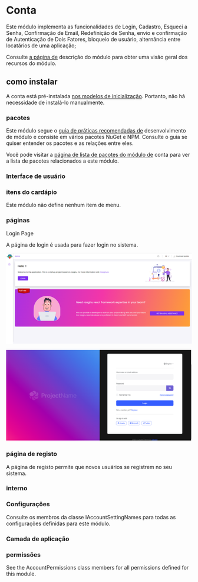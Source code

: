 <style>
  @import url('https://fonts.googleapis.com/css2?family=Lexend:wght@100;300;400;500;600;700;800;900&family=Poppins:wght@100;200;300;400;500;600;700;800;900&display=swap');
</style>
# Conta
Este módulo implementa as funcionalidades de Login, Cadastro, Esqueci a Senha, Confirmação de Email, Redefinição de Senha, envio e confirmação de Autenticação de Dois Fatores, bloqueio de usuário, alternância entre locatários de uma aplicação;

Consulte [a página de](https://commercial.abp.io/modules/Volo.Account.Pro?_ga=2.203721431.638389710.1682325508-1619359562.1681202968 "") descrição do módulo para obter uma visão geral dos recursos do módulo.

## como instalar
A conta está pré-instalada [nos modelos de inicialização](https://docs.abp.io/en/commercial/7.2/startup-templates/application/index ""). Portanto, não há necessidade de instalá-lo manualmente.

### pacotes

Este módulo segue o [guia de práticas recomendadas de](https://docs.abp.io/en/abp/latest/Best-Practices/Index "") desenvolvimento de módulo e consiste em vários pacotes NuGet e NPM. Consulte o guia se quiser entender os pacotes e as relações entre eles.

Você pode visitar a [página de lista de pacotes do módulo de](https://abp.io/packages?moduleName=Volo.Account.Pro "") conta para ver a lista de pacotes relacionados a este módulo.

### Interface de usuário

### itens do cardápio
Este módulo não define nenhum item de menu.
### páginas
Login Page

A página de login é usada para fazer login no sistema.

![Página inicial](./images/home.png "")

![A página de login é usada para fazer login no sistema](./images/login-auth.png "")
### página de registo
A página de registo permite que novos usuários se registrem no seu sistema.
### interno
### Configurações
Consulte os membros da classe IAccountSettingNames para todas as configurações definidas para este módulo.
### Camada de aplicação
### permissões
See the AccountPermissions class members for all permissions defined for this module.

